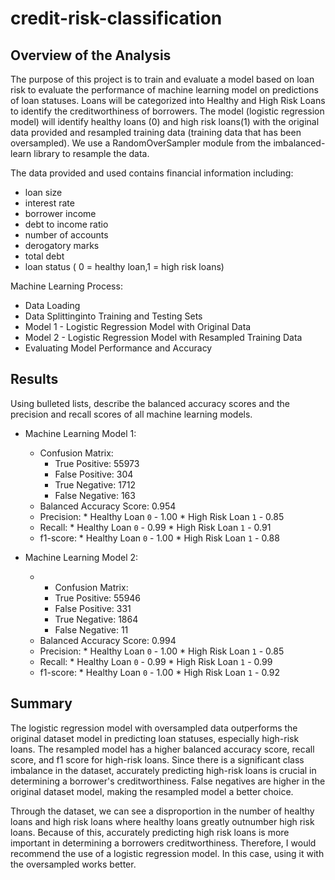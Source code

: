 # credit-risk-classification

## Overview of the Analysis

The purpose of this project is to train and evaluate a model based on loan risk to evaluate the performance of machine learning model on predictions of loan statuses. Loans will be categorized into Healthy and High Risk Loans to identify the creditworthiness of borrowers. The model (logistic regression model) will identify healthy loans (0) and high risk loans(1) with the original data provided and resampled training data (training data that has been oversampled). We use a RandomOverSampler module from the imbalanced-learn library to resample the data. 

The data provided and used contains financial information including:
* loan size
* interest rate
* borrower income
* debt to income ratio
* number of accounts
* derogatory marks
* total debt
* loan status ( 0 = healthy loan,1 = high risk loans)

Machine Learning Process: 
* Data Loading
* Data Splittinginto Training and Testing Sets
* Model 1 - Logistic Regression Model with Original Data
* Model 2 - Logistic Regression Model with Resampled Training Data
* Evaluating Model Performance and Accuracy

## Results

Using bulleted lists, describe the balanced accuracy scores and the precision and recall scores of all machine learning models.

* Machine Learning Model 1:
  * Confusion Matrix:
    * True Positive: 55973
    * False Positive: 304
    * True Negative: 1712
    * False Negative: 163
  * Balanced Accuracy Score: 0.954
  * Precision:
        * Healthy Loan `0` - 1.00
        * High Risk Loan `1` - 0.85
  * Recall:
        * Healthy Loan `0` - 0.99
        * High Risk Loan `1` - 0.91
  * f1-score: 
        * Healthy Loan `0` - 1.00
        * High Risk Loan `1` - 0.88


* Machine Learning Model 2:
  * * Confusion Matrix:
    * True Positive: 55946
    * False Positive: 331
    * True Negative: 1864
    * False Negative: 11
  * Balanced Accuracy Score: 0.994
  * Precision:
        * Healthy Loan `0` - 1.00
        * High Risk Loan `1` - 0.85
  * Recall:
        * Healthy Loan `0` - 0.99
        * High Risk Loan `1` - 0.99
  * f1-score: 
        * Healthy Loan `0` - 1.00
        * High Risk Loan `1` - 0.92

## Summary
The logistic regression model with oversampled data outperforms the original dataset model in predicting loan statuses, especially high-risk loans. The resampled model has a higher balanced accuracy score, recall score, and f1 score for high-risk loans. Since there is a significant class imbalance in the dataset, accurately predicting high-risk loans is crucial in determining a borrower's creditworthiness. False negatives are higher in the original dataset model, making the resampled model a better choice.

Through the dataset, we can see a disproportion in the number of healthy loans and high risk loans where healthy loans greatly outnumber high risk loans. Because of this, accurately predicting high risk loans is more important in determining a borrowers creditworthiness. Therefore, I would recommend the use of a logistic regression model. In this case, using it with the oversampled works better. 